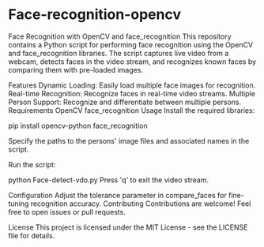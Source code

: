 # Face-recognition-opencv
Face Recognition with OpenCV and face_recognition
This repository contains a Python script for performing face recognition using the OpenCV and face_recognition libraries. The script captures live video from a webcam, detects faces in the video stream, and recognizes known faces by comparing them with pre-loaded images.

Features
Dynamic Loading: Easily load multiple face images for recognition.
Real-time Recognition: Recognize faces in real-time video streams.
Multiple Person Support: Recognize and differentiate between multiple persons.
Requirements
OpenCV
face_recognition
Usage
Install the required libraries:


pip install opencv-python face_recognition

Specify the paths to the persons' image files and associated names in the script.

Run the script:

python Face-detect-vdo.py
Press 'q' to exit the video stream.

Configuration
Adjust the tolerance parameter in compare_faces for fine-tuning recognition accuracy.
Contributing
Contributions are welcome! Feel free to open issues or pull requests.

License
This project is licensed under the MIT License - see the LICENSE file for details.

